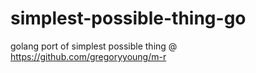 # simplest-possible-thing-go
golang port of simplest possible thing @ https://github.com/gregoryyoung/m-r
